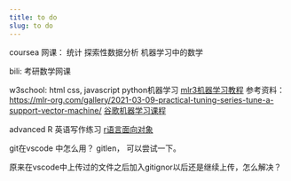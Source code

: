 ```yaml
---
title: to do
slug: to do
---
```


coursea 网课：
统计
探索性数据分析
机器学习中的数学

bili:
考研数学网课

w3school:
html css, javascript
python机器学习
[mlr3机器学习教程](https://introduction-to-machine-learning.netlify.app/)
参考资料：https://mlr-org.com/gallery/2021-03-09-practical-tuning-series-tune-a-support-vector-machine/
[谷歌机器学习课程](https://developers.google.com/machine-learning/foundational-courses)

advanced R
英语写作练习
[r语言面向对象](https://dataxujing.github.io/R_oop/index.html)

git在vscode 中怎么用？
gitlen， 可以尝试一下。

原来在vscode中上传过的文件之后加入gitignor以后还是继续上传，怎么解决？

